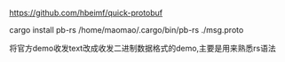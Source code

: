 https://github.com/hbeimf/quick-protobuf

cargo install pb-rs
/home/maomao/.cargo/bin/pb-rs ./msg.proto


将官方demo收发text改成收发二进制数据格式的demo,主要是用来熟悉rs语法

